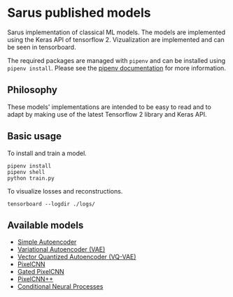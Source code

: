 # Sarus published models

Sarus implementation of classical ML models. The models are implemented using the Keras API of tensorflow 2. Vizualization are implemented and can be seen in tensorboard.

The required packages are managed with `pipenv` and can be installed using `pipenv install`. Please see the [pipenv documentation](https://pipenv-fork.readthedocs.io/en/latest/) for more information.

## Philosophy

These models' implementations are intended to be easy to read and to adapt by making use of the latest Tensorflow 2 library and Keras API.

## Basic usage

To install and train a model.

```shell
pipenv install
pipenv shell
python train.py
```

To visualize losses and reconstructions.

```shell
tensorboard --logdir ./logs/
```

## Available models

* [Simple Autoencoder](./simple_autoencoder)
* [Variational Autoencoder (VAE)](./vae)
* [Vector Quantized Autoencoder (VQ-VAE)](./vqvae)
* [PixelCNN](./pixelcnn)
* [Gated PixelCNN](./gated_pixelcnn)
* [PixelCNN++](./pixelcnn_plus)
* [Conditional Neural Processes](./cnp)
